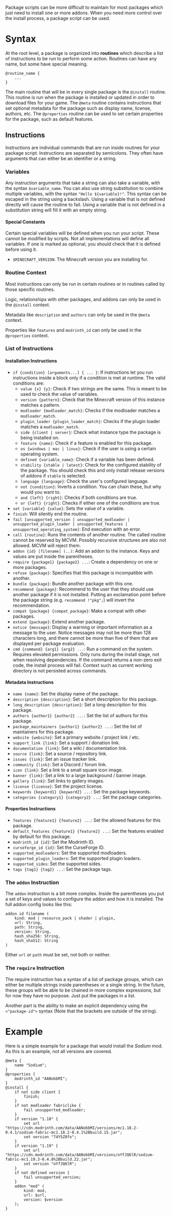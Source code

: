 Package scripts can be more difficult to maintain for most packages which just need to install one or more addons. When you need more control over the install process, a package script can be used.

# Syntax

At the root level, a package is organized into **routines** which describe a list of instructions to be run to perform some action. Routines can have any name, but some have special meaning.

```
@routine_name {
	...
}
```

The main routine that will be in every single package is the `@install` routine. This routine is run when the package is installed or updated in order to download files for your game.
The `@meta` routine contains instructions that set optional metadata for the package such as display name, license, authors, etc.
The `@properties` routine can be used to set certain properties for the package, such as default features.

## Instructions

Instructions are individual commands that are run inside routines for your package script. Instructions are separated by semicolons. They often have arguments that can either be an identifier or a string.

### Variables

Any instruction arguments that take a string can also take a variable, with the syntax `$variable_name`. You can also use string substitution to combine multiple variables, with the syntax `"Hello ${variable}!"`. This syntax can be escaped in the string using a backslash. Using a variable that is not defined directly will cause the routine to fail. Using a variable that is not defined in a substitution string will fill it with an empty string.

#### Special Constants

Certain special variables will be defined when you run your script. These cannot be modified by scripts. Not all implementations will define all variables. If one is marked as optional, you should check that it is defined before using it.

- `$MINECRAFT_VERSION`: The Minecraft version you are installing for.

### Routine Context

Most instructions can only be run in certain routines or in routines called by those specific routines.

Logic, relationships with other packages, and addons can only be used in the `@install` context.

Metadata like `description` and `authors` can only be used in the `@meta` context.

Properties like `features` and `modrinth_id` can only be used in the `@properties` context.

### List of Instructions

#### Installation Instructions

- `if {condition} [arguments...] { ... }`: If instructions let you run instructions inside a block only if a condition is met at runtime. The valid conditions are:
  - `value {x} {y}`: Check if two strings are the same. This is meant to be used to check the value of variables.
  - `version {pattern}`: Check that the Minecraft version of this instance matches a pattern.
  - `modloader {modloader_match}`: Checks if the modloader matches a `modloader_match`.
  - `plugin_loader {plugin_loader_match}`: Checks if the plugin loader matches a `modloader_match`.
  - `side {client | server}`: Check what instance type the package is being installed on.
  - `feature {name}`: Check if a feature is enabled for this package.
  - `os {windows | mac | linux}`: Check if the user is using a certain operating system.
  - `defined {variable_name}`: Check if a variable has been defined.
  - `stability {stable | latest}`: Check for the configured stability of the package. You should check this and only install release versions of addons if `stable` is selected.
  - `language {language}`: Check the user's configured language.
  - `not {condition}`: Inverts a condition. You can chain these, but why would you want to.
  - `and {left} {right}`: Checks if both conditions are true.
  - `or {left} {right}`: Checks if either one of the conditions are true.
- `set {variable} {value}`: Sets the value of a variable.
- `finish`: Will silently end the routine.
- `fail [unsupported_version | unsupported_modloader | unsupported_plugin_loader | unsupported_features | unsupported_operating_system]`: End execution with an error.
- `call {routine}`: Runs the contents of another routine. The called routine cannot be reserved by MCVM. Possibly recursive structures are also not allowed. MCVM will reject them.
- `addon {id} [filename] (..)`: Add an addon to the instance. Keys and values are put inside the parentheses.
- `require {package1} {package2} ...`: Create a dependency on one or more packages.
- `refuse {package}`: Specifies that this package is incompatible with another.
- `bundle {package}`: Bundle another package with this one.
- `recommend {package}`: Recommend to the user that they should use another package if it is not installed. Putting an exclamation point before the package string (e.g. `recommend !"pkg";`) will invert the recommendation.
- `compat {package} {compat_package}`: Make a compat with other packages.
- `extend {package}`: Extend another package.
- `notice {message}`: Display a warning or important information as a message to the user. Notice messages may not be more than 128 characters long, and there cannot be more than five of them that are displayed per package evaluation.
- `cmd {command} {arg1} {arg2} ...`: Run a command on the system. Requires elevated permissions. Only runs during the install stage, not when resolving dependencies. If the command returns a non-zero exit code, the install process will fail. Context such as current working directory is not persisted across commands.

#### Metadata Instructions

- `name {name}`: Set the display name of the package.
- `description {description}`: Set a short description for this package.
- `long_description {description}`: Set a long description for this package.
- `authors {author1} {author2} ...`: Set the list of authors for this package.
- `package_maintainers {author1} {author2} ...`: Set the list of maintainers for this package.
- `website {website}`: Set a primary website / project link / etc.
- `support_link {link}`: Set a support / donation link.
- `documentation {link}`: Set a wiki / documentation link.
- `source {link}`: Set a source / repository link.
- `issues {link}`: Set an issue tracker link.
- `community {link}`: Set a Discord / forum link.
- `icon {link}`: Set a link to a small square icon image.
- `banner {link}`: Set a link to a large background / banner image.
- `gallery {link}`: Set links to gallery images.
- `license {license}`: Set the project license.
- `keywords {keyword1} {keyword2} ...`: Set the package keywords.
- `categories {category1} {category2} ...`: Set the package categories.

#### Properties Instructions

- `features {feature1} {feature2} ...`: Set the allowed features for this package.
- `default_features {feature1} {feature2} ...`: Set the features enabled by default for this package.
- `modrinth_id {id}`: Set the Modrinth ID.
- `curseforge_id {id}`: Set the CurseForge ID.
- `supported_modloaders`: Set the supported modloaders.
- `supported_plugin_loaders`: Set the supported plugin loaders.
- `supported_sides`: Set the supported sides.
- `tags {tag1} {tag2} ...`: Set the package tags.

### The `addon` Instruction

The `addon` instruction is a bit more complex. Inside the parentheses you put a set of keys and values to configure the addon and how it is installed. The full addon config looks like this:

```
addon id filename (
	kind: mod | resource_pack | shader | plugin,
	url: String,
	path: String,
	version: String,
	hash_sha256: String,
	hash_sha512: String
)
```

Either `url` or `path` must be set, not both or neither.

### The `require` Instruction

The require instruction has a syntax of a list of package groups, which can either be multiple strings inside parentheses or a single string. In the future, these groups will be able to be chained in more complex expressions, but for now they have no purpose. Just put the packages in a list.

Another part is the ability to make an explicit dependency using the `<"package-id">` syntax (Note that the brackets are outside of the string).

# Example

Here is a simple example for a package that would install the _Sodium_ mod. As this is an example, not all versions are covered.

```
@meta {
	name "Sodium";
}
@properties {
	modrinth_id "AANobbMI";
}
@install {
	if not side client {
		finish;
	}
	if not modloader fabriclike {
		fail unsupported_modloader;
	}
	if version "1.18" {
		set url "https://cdn.modrinth.com/data/AANobbMI/versions/mc1.18.2-0.4.1/sodium-fabric-mc1.18.2-0.4.1%2Bbuild.15.jar";
		set version "74Y5Z8fo";
	}
	if version "1.19" {
		set url "https://cdn.modrinth.com/data/AANobbMI/versions/oYfJQ6lR/sodium-fabric-mc1.19.3-0.4.8%2Bbuild.22.jar";
		set version "oYfJQ6lR";
	}
	if not defined version {
		fail unsupported_version;
	}
	addon "mod" (
		kind: mod,
		url: $url,
		version: $version
	);
}
```
